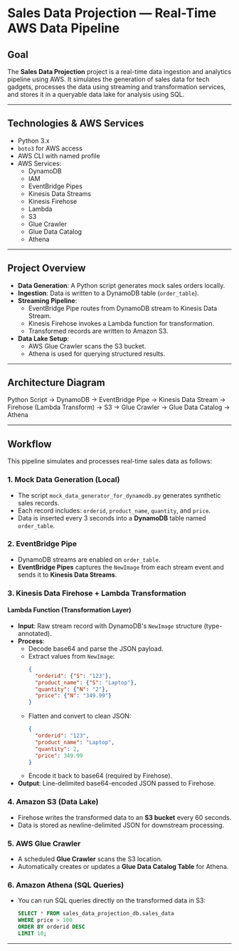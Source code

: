 # Sales Data Projection — Real-Time AWS Data Pipeline

## Goal

The **Sales Data Projection** project is a real-time data ingestion and analytics pipeline using AWS. It simulates the generation of sales data for tech gadgets, processes the data using streaming and transformation services, and stores it in a queryable data lake for analysis using SQL. 

---

## Technologies & AWS Services

- Python 3.x
- `boto3` for AWS access
- AWS CLI with named profile
- AWS Services:
  - DynamoDB
  - IAM
  - EventBridge Pipes
  - Kinesis Data Streams
  - Kinesis Firehose
  - Lambda
  - S3
  - Glue Crawler
  - Glue Data Catalog
  - Athena
    
---

## Project Overview

- **Data Generation**: A Python script generates mock sales orders locally.
- **Ingestion**: Data is written to a DynamoDB table (`order_table`).
- **Streaming Pipeline**:
  - EventBridge Pipe routes from DynamoDB stream to Kinesis Data Stream.
  - Kinesis Firehose invokes a Lambda function for transformation.
  - Transformed records are written to Amazon S3.
- **Data Lake Setup**:
  - AWS Glue Crawler scans the S3 bucket.
  - Athena is used for querying structured results.

---

## Architecture Diagram
Python Script → DynamoDB → EventBridge Pipe → Kinesis Data Stream → Firehose (Lambda Transform) → S3 → Glue Crawler → Glue Data Catalog → Athena

---

## Workflow

This pipeline simulates and processes real-time sales data as follows:

### 1. Mock Data Generation (Local)
- The script `mock_data_generator_for_dynamodb.py` generates synthetic sales records.
- Each record includes: `orderid`, `product_name`, `quantity`, and `price`.
- Data is inserted every 3 seconds into a **DynamoDB** table named `order_table`.

### 2. EventBridge Pipe
- DynamoDB streams are enabled on `order_table`.
- **EventBridge Pipes** captures the `NewImage` from each stream event and sends it to **Kinesis Data Streams**.

### 3. Kinesis Data Firehose + Lambda Transformation

#### Lambda Function (Transformation Layer)
- **Input**: Raw stream record with DynamoDB's `NewImage` structure (type-annotated).
- **Process**:
  - Decode base64 and parse the JSON payload.
  - Extract values from `NewImage`:
    ```json
    {
      "orderid": {"S": "123"},
      "product_name": {"S": "Laptop"},
      "quantity": {"N": "2"},
      "price": {"N": "349.99"}
    }
    ```
  - Flatten and convert to clean JSON:
    ```json
    {
      "orderid": "123",
      "product_name": "Laptop",
      "quantity": 2,
      "price": 349.99
    }
    ```
  - Encode it back to base64 (required by Firehose).
- **Output**: Line-delimited base64-encoded JSON passed to Firehose.

### 4. Amazon S3 (Data Lake)
- Firehose writes the transformed data to an **S3 bucket** every 60 seconds.
- Data is stored as newline-delimited JSON for downstream processing.

### 5. AWS Glue Crawler
- A scheduled **Glue Crawler** scans the S3 location.
- Automatically creates or updates a **Glue Data Catalog Table** for Athena.

### 6. Amazon Athena (SQL Queries)
- You can run SQL queries directly on the transformed data in S3:
  ```sql
  SELECT * FROM sales_data_projection_db.sales_data
  WHERE price > 100
  ORDER BY orderid DESC
  LIMIT 10;

---

